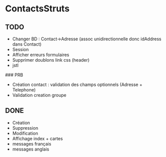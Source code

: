 # ContactsStruts

## TODO
* Changer BD : Contact->Adresse (assoc unidirectionnelle donc idAddress dans Contact)
* Session
* Afficher erreurs formulaires
* Supprimer doublons link css (header)
* jstl

### PRB
* Création contact : validation des champs optionnels (Adresse + Telephone)
* Validation creation groupe

## DONE 
* Création
* Suppression
* Modification
* Affichage index + cartes
* messages français
* messages anglais



